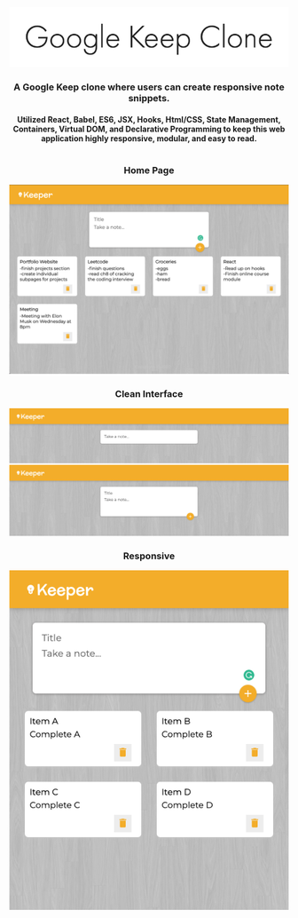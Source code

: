 <p align="center">
  <img src="images/google-title.png" />
</p>
<h3 align="center">
  A Google Keep clone where users can create responsive note snippets.</br>
</h3>
<h4 align="center">
   Utilized React, Babel, ES6, JSX, Hooks, Html/CSS, State Management, Containers, Virtual DOM, and Declarative Programming
 to keep this web application highly responsive, modular, and easy to read.
</h4>
<h1></h1>
<h3 align="center">Home Page</h3>
<p align="center">
  <img src="images/GoogleKeep.png" />
</p>
<h3 align="center">Clean Interface</h3>
<p align="center">
  <img src="images/google-a.png" />
  <img src="images/google-b.png" />
</p>
<h3 align="center">Responsive</h3>
<p align="center">
  <img src="images/google-c.png" />
</p>
